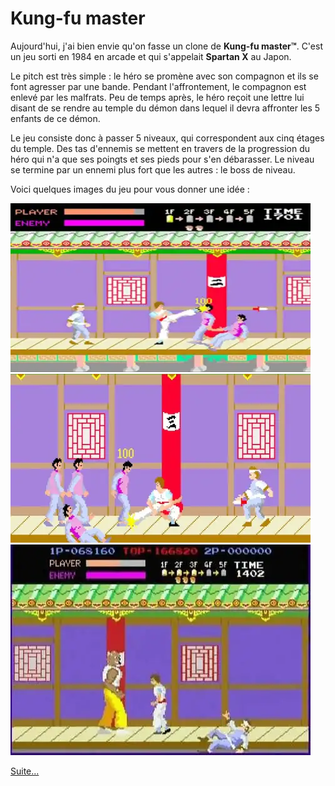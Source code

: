 # Kung-fu master

Aujourd'hui, j'ai bien envie qu'on fasse un clone de __Kung-fu master™__.
C'est un jeu sorti en 1984 en arcade et qui s'appelait __Spartan X__ au Japon.

Le pitch est très simple :
le héro se promène avec son compagnon et ils se font agresser par une bande.
Pendant l'affrontement, le compagnon est enlevé par les malfrats.
Peu de temps après, le héro reçoit une lettre lui disant de se rendre au temple du
démon dans lequel il devra affronter les 5 enfants de ce démon.

Le jeu consiste donc à passer 5 niveaux, qui correspondent aux cinq étages du
temple. Des tas d'ennemis se mettent en travers de la progression du héro qui
n'a que ses poingts et ses pieds pour s'en débarasser. Le niveau se termine par
un ennemi plus fort que les autres : le boss de niveau.

Voici quelques images du jeu pour vous donner une idée :

![Screenshot 1](kfm-1.webp)
![Screenshot 2](kfm-2.webp)
![Screenshot 3](kfm-3.webp)

[Suite...](gfx.md)
